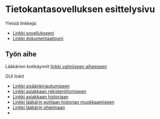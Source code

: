 # Tietokantasovelluksen esittelysivu

Yleisiä linkkejä:

* [Linkki sovellukseeni](https://pparmann.users.cs.helsinki.fi/kotilaakari/)
* [Linkki dokumentaatiooni](https://github.com/pparm/Tsoha-Bootstrap/blob/master/doc/)

## Työn aihe

Lääkärien kotikäynnit [linkki valmiiseen aiheeseen](http://advancedkittenry.github.io/suunnittelu_ja_tyoymparisto/aiheet/Laakarin_kotikaynnit.html) 

GUI linkit

* [Linkki sisäänkirjautumiseen](http://pparmann.users.cs.helsinki.fi/kotilaakari/kirjautuminen)
* [Linkki asiakkaan rekisteröitymiseen](http://pparmann.users.cs.helsinki.fi/kotilaakari/rekisteroituminen)
* [Linkki asiakkaan historiaan](http://pparmann.users.cs.helsinki.fi/kotilaakari/potilaan_historia)
* [Linkki lääkärin potilaan historian muokkaamiseen](http://pparmann.users.cs.helsinki.fi/kotilaakari/potilaan_historia_muokkaus)
* [Linkki lääkärin ohjelmaan](http://pparmann.users.cs.helsinki.fi/kotilaakari/laakarin_ohjelma)
* 
